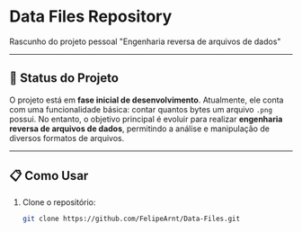 # Data Files Repository
Rascunho do projeto pessoal "Engenharia reversa de arquivos de dados"


---

## 🚧 Status do Projeto

O projeto está em **fase inicial de desenvolvimento**. Atualmente, ele conta com uma funcionalidade básica: contar quantos bytes um arquivo `.png` possui. No entanto, o objetivo principal é evoluir para realizar **engenharia reversa de arquivos de dados**, permitindo a análise e manipulação de diversos formatos de arquivos.

---

## 📋 Como Usar

1. Clone o repositório:

   ```bash
   git clone https://github.com/FelipeArnt/Data-Files.git

